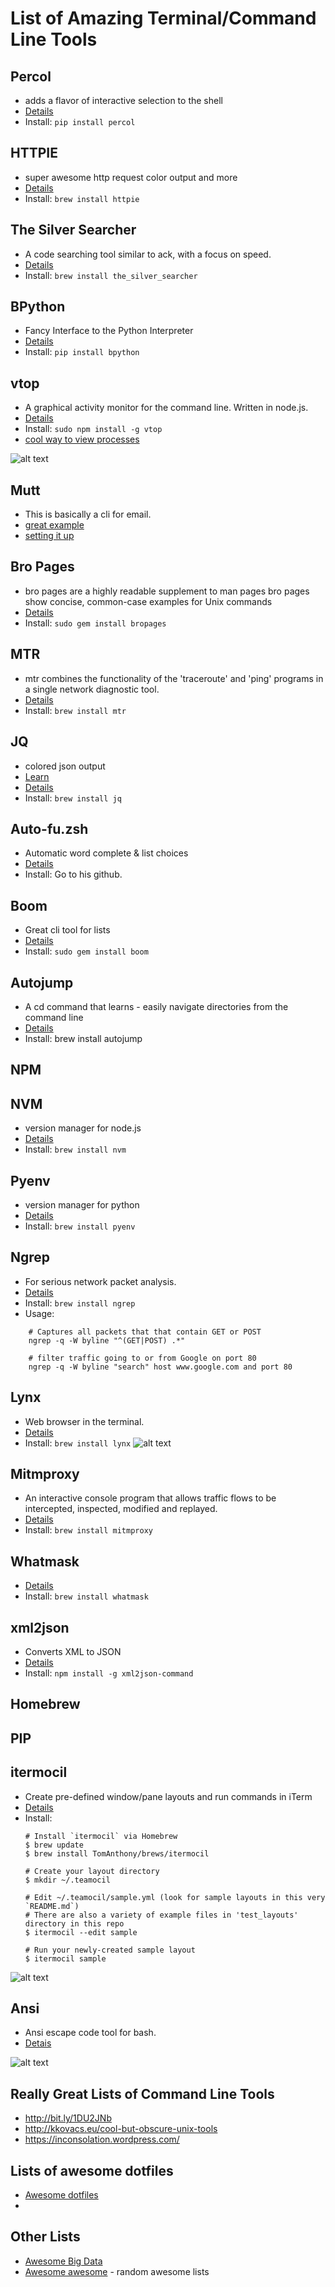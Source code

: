 List of Amazing Terminal/Command Line Tools
===========================================

Percol
------
- adds a flavor of interactive selection to the shell
- [Details](https://github.com/mooz/percol)
- Install: `pip install percol`

HTTPIE
------
- super awesome http request color output and more
- [Details](https://github.com/jkbrzt/httpie)
- Install: `brew install httpie`

The Silver Searcher
-------------------
- A code searching tool similar to ack, with a focus on speed.
- [Details](http://git.io/d9N0MA)
- Install: `brew install the_silver_searcher`

BPython
-------
- Fancy Interface to the Python Interpreter
- [Details](http://bpython-interpreter.org/downloads.html)
- Install: `pip install bpython`

 
vtop
----
 - A graphical activity monitor for the command line. Written in node.js.
 - [Details](https://github.com/MrRio/vtop)
 - Install: `sudo npm install -g vtop`
 - [cool way to view processes](https://parall.ax/blog/view/3131/vtop-revisiting-the-activity-monitor)

 ![alt text](http://imgur.com/QadBfPU.png "Title")

Mutt
----
 - This is basically a cli for email.
 - [great example](https://github.com/purzelrakete/dotfiles)
 - [setting it up](http://stevelosh.com/blog/2012/10/the-homely-mutt/) 

 
Bro Pages
---------
- bro pages are a highly readable supplement to man pages
  bro pages show concise, common-case examples for Unix commands
- [Details](http://bropages.org/)
- Install: `sudo gem install bropages`

MTR
----
- mtr combines the functionality of the 'traceroute' and 'ping' programs in a single network diagnostic tool.
- [Details](http://bit.ly/1HYhOmq)
- Install: `brew install mtr`

JQ
---
- colored json output
- [Learn](https://jqplay.org/)
- [Details](http://stedolan.github.io/jq/)
- Install: `brew install jq`

Auto-fu.zsh
-----------
- Automatic word complete & list choices
- [Details](https://github.com/hchbaw/auto-fu.zsh)
- Install: Go to his github.

Boom
-----
- Great cli tool for lists
- [Details](http://zachholman.com/boom/)
- Install: `sudo gem install boom`

Autojump
--------
- A cd command that learns - easily navigate directories from the command line
- [Details](http://git.io/vLgfd)
- Install: brew install autojump

NPM
---

NVM
---
- version manager for node.js
- [Details](https://github.com/creationix/nvm)
- Install: `brew install nvm`

Pyenv
-----
- version manager for python
- [Details](https://github.com/yyuu/pyenv)
- Install: `brew install pyenv`

Ngrep
-----
- For serious network packet analysis.
- [Details](http://bit.ly/1Ik4llk)
- Install: `brew install ngrep`
- Usage:
```
    # Captures all packets that that contain GET or POST
    ngrep -q -W byline "^(GET|POST) .*"

    # filter traffic going to or from Google on port 80
    ngrep -q -W byline "search" host www.google.com and port 80
```

Lynx
----
 - Web browser in the terminal.
 - [Details](http://lynx.invisible-island.net/lynx_help/lynx_help_main.html)
 - Install: `brew install lynx`
![alt text](http://www.tecmint.com/wp-content/uploads/2015/04/lynx-commandline-web-browsing.gif "Title")

Mitmproxy
---------
- An interactive console program that allows traffic flows to be intercepted, inspected, modified and replayed.
- [Details](http://bit.ly/1Ik6221)
- Install: `brew install mitmproxy`

Whatmask
---------
- [Details](http://bit.ly/1HYhOmq)
- Install: `brew install whatmask`

xml2json
--------
- Converts XML to JSON
- [Details](https://github.com/parmentf/xml2json)
- Install: `npm install -g xml2json-command`

Homebrew
--------

PIP
---

itermocil
---------
 - Create pre-defined window/pane layouts and run commands in iTerm
 - [Details](https://github.com/TomAnthony/itermocil)
 - Install:
   ```
   # Install `itermocil` via Homebrew
   $ brew update
   $ brew install TomAnthony/brews/itermocil
   
   # Create your layout directory
   $ mkdir ~/.teamocil
   
   # Edit ~/.teamocil/sample.yml (look for sample layouts in this very `README.md`)
   # There are also a variety of example files in 'test_layouts' directory in this repo
   $ itermocil --edit sample
   
   # Run your newly-created sample layout
   $ itermocil sample
   ```
 
 ![alt text](http://imgur.com/n9E8aPe.png "Title")

Ansi
----
 - Ansi escape code tool for bash.
 - [Detais](https://github.com/fidian/ansi)
 
 ![alt text](http://imgur.com/uT0FB2c.png "Title")

Really Great Lists of Command Line Tools
----------------------------------------
- http://bit.ly/1DU2JNb
- http://kkovacs.eu/cool-but-obscure-unix-tools
- https://inconsolation.wordpress.com/

Lists of awesome dotfiles
-------------------------
 - [Awesome dotfiles](https://github.com/webpro/awesome-dotfiles)
 - 

Other Lists
------------
 - [Awesome Big Data](https://github.com/onurakpolat/awesome-bigdata)
 - [Awesome awesome](https://github.com/emijrp/awesome-awesome) - random awesome lists
